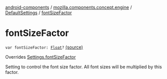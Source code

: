 [android-components](../../index.md) / [mozilla.components.concept.engine](../index.md) / [DefaultSettings](index.md) / [fontSizeFactor](./font-size-factor.md)

# fontSizeFactor

`var fontSizeFactor: `[`Float`](https://kotlinlang.org/api/latest/jvm/stdlib/kotlin/-float/index.html)`?` [(source)](https://github.com/mozilla-mobile/android-components/blob/master/components/concept/engine/src/main/java/mozilla/components/concept/engine/Settings.kt#L199)

Overrides [Settings.fontSizeFactor](../-settings/font-size-factor.md)

Setting to control the font size factor. All font sizes will be multiplied by this factor.

